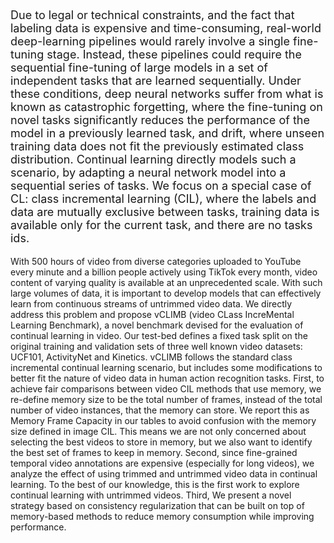 ---
---
<p style="font-size:18px;">
Due to legal or technical constraints, and the fact that labeling data is expensive and time-consuming, real-world deep-learning pipelines would rarely involve a single fine-tuning stage. Instead, these pipelines could require the sequential fine-tuning of large models in a set of independent tasks that are learned sequentially. Under these conditions, deep neural networks suffer from what is known as catastrophic forgetting, where the fine-tuning on novel tasks significantly reduces the performance of the model in a previously learned task, and drift, where unseen training data does not fit the previously estimated class distribution. Continual learning directly models such a scenario, by adapting a neural network model into a sequential series of tasks. We focus on a special case of CL: class incremental learning (CIL), where the labels and data are mutually exclusive between tasks, training data is available only for the current task, and there are no tasks ids.
  
With 500 hours of video from diverse categories uploaded to YouTube every minute and a billion people actively using TikTok every month, video content of varying quality is available at an unprecedented scale. With such large volumes of data, it is important to develop models that can effectively learn from continuous streams of untrimmed video data. We directly address this problem and propose vCLIMB (video CLass IncreMental Learning Benchmark), a novel benchmark devised for the evaluation of continual learning in video. Our test-bed defines a fixed task split on the original training and validation sets of three well known video datasets: UCF101, ActivityNet and Kinetics. vCLIMB follows the standard class incremental continual learning scenario, but includes some modifications to better fit the nature of video data in human action recognition tasks. First, to achieve fair comparisons between video CIL methods that use memory, we re-define memory size to be the total number of frames, instead of the total number of video instances, that the memory can store. We report this as Memory Frame Capacity in our tables to avoid confusion with the memory size defined in image CIL. This means we are not only concerned about selecting the best videos to store in memory, but we also want to identify the best set of frames to keep in memory. Second, since fine-grained temporal video annotations are expensive (especially for long videos), we analyze the effect of using trimmed and untrimmed video data in continual learning. To the best of our knowledge, this is the first work to explore continual learning with untrimmed videos. Third, We present a novel strategy based on consistency regularization that can be built on top of memory-based methods to reduce memory consumption while improving performance.
</p>
